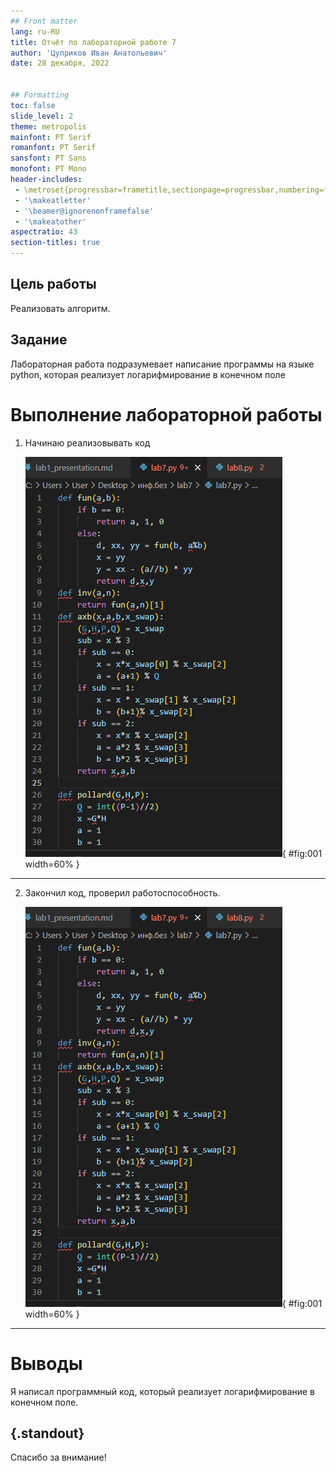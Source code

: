 ```yaml
---
## Front matter
lang: ru-RU
title: Отчёт по лабораторной работе 7
author: 'Цуприков Иван Анатольевич'
date: 28 декабря, 2022


## Formatting
toc: false
slide_level: 2
theme: metropolis
mainfont: PT Serif
romanfont: PT Serif
sansfont: PT Sans
monofont: PT Mono
header-includes: 
 - \metroset{progressbar=frametitle,sectionpage=progressbar,numbering=fraction}
 - '\makeatletter'
 - '\beamer@ignorenonframefalse'
 - '\makeatother'
aspectratio: 43
section-titles: true
---
```


## Цель работы

Реализовать алгоритм.

## Задание

Лабораторная работа подразумевает написание программы на языке python, которая реализует логарифмирование в конечном поле

# Выполнение лабораторной работы

1. Начинаю реализовывать код

   ![рис.1. Начало](images/1.png){ #fig:001 width=60% }

---

2. Закончил код, проверил работоспособность.

   ![рис.1. Запуск](images/1.png){ #fig:001 width=60% }

---

# Выводы

Я написал программный код, который реализует логарифмирование в конечном поле.


## {.standout}

Спасибо за внимание!
